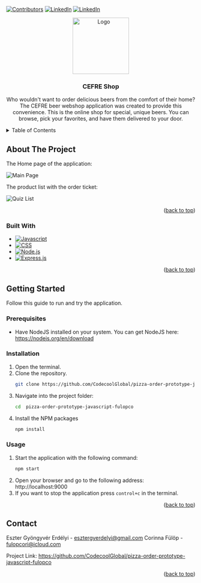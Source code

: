 <a name="readme-top"></a>

[![Contributors][contributors-shield]][contributors-url]
[![LinkedIn][linkedin-shield-eszter]][linkedin-url-eszter]
[![LinkedIn][linkedin-shield-eszter]][linkedin-url-cori]

<div align="center">
  <a href="https://github.com/CodecoolGlobal/pizza-order-prototype-javascript-fulopco">
    <img src="https://i.imgur.com/xUJ4gfw.png" alt="Logo" width="150" height="150">
  </a>

<h3 align="center">CEFRE Shop</h3>

  <p align="center">
   Who wouldn't want to order delicious beers from the comfort of their home? The CEFRE beer webshop application was created to provide this convenience. This is the online shop for special, unique beers. You can browse, pick your favorites, and have them delivered to your door.
  </p>
</div>

<details>
  <summary>Table of Contents</summary>
  <ol>
    <li>
      <a href="#about-the-project">About The Project</a>
      <ul>
        <li><a href="#built-with">Built With</a></li>
      </ul>
    </li>
    <li>
      <a href="#getting-started">Getting Started</a>
      <ul>
        <li><a href="#prerequisites">Prerequisites</a></li>
        <li><a href="#installation">Installation</a></li>
        <li><a href="#usage">Usage</a></li>
      </ul>
    </li>
    <li><a href="#contact">Contact</a></li>
  </ol>
</details>


## About The Project

The Home page of the application:
<br />

![Main Page][product-main]
<br />

The product list with the order ticket:
<br />

![Quiz List][product-list]
<br />

<p align="right">(<a href="#readme-top">back to top</a>)</p>



### Built With

-   [![Javascript][Javascript]][Javascript-url]
-   [![CSS][CSS]][CSS]
-   [![Node.js][NodeJS]][NodeJS-url]
-   [![Express.js][Express.js]][Express.js-url]
  

<p align="right">(<a href="#readme-top">back to top</a>)</p>



<!-- GETTING STARTED -->
## Getting Started

Follow this guide to run and try the application.

### Prerequisites

- Have NodeJS installed on your system. You can get NodeJS here: https://nodejs.org/en/download

### Installation

1. Open the terminal.
2. Clone the repository.
    ```sh
    git clone https://github.com/CodecoolGlobal/pizza-order-prototype-javascript-fulopco.git
    ```
3. Navigate into the project folder:
   ```sh
   cd  pizza-order-prototype-javascript-fulopco
   ```
4. Install the NPM packages
    ```sh
    npm install
    ```

### Usage

1. Start the application with the following command:
   ```sh
   npm start
   ```
2. Open your browser and go to the following address: http://localhost:9000
3. If you want to stop the application press `control+c` in the terminal.

<p align="right">(<a href="#readme-top">back to top</a>)</p>



## Contact

Eszter Gyöngyvér Erdélyi -  esztergyerdelyi@gmail.com
Corinna Fülöp - fulopcori@icloud.com

Project Link: https://github.com/CodecoolGlobal/pizza-order-prototype-javascript-fulopco

<p align="right">(<a href="#readme-top">back to top</a>)</p>



<!-- MARKDOWN LINKS & IMAGES -->
[contributors-shield]: https://img.shields.io/github/contributors/CodecoolGlobal/pizza-order-prototype-javascript-fulopco.svg?style=for-the-badge
[contributors-url]: https://github.com/CodecoolGlobal/pizza-order-prototype-javascript-fulopco/graphs/contributors

[linkedin-shield-eszter]: https://img.shields.io/badge/-LinkedIn-black.svg?style=for-the-badge&logo=linkedin&colorB=555
[linkedin-url-eszter]: https://www.linkedin.com/in/eszter-erdelyi/
[linkedin-url-cori]: https://www.linkedin.com/in/corinna-f%C3%BCl%C3%B6p-b1b76b250/

[product-main]: https://i.imgur.com/yb0n9N7.png
[product-list]: https://i.imgur.com/OgivA9S.jpg

[Javascript]: https://img.shields.io/badge/javascript-F7DF1E?style=for-the-badge&logo=typescript&logoColor=white
[Javascript-url]: https://developer.mozilla.org/en-US/docs/Web/JavaScript
[CSS]: https://img.shields.io/badge/css-2c4bdc?style=for-the-badge&logo=CSS3&logoColor=white
[NodeJS]: https://img.shields.io/badge/node.js-6DA55F?style=for-the-badge&logo=node.js&logoColor=white
[NodeJS-url]: https://nodejs.org/en
[Express.js]: https://img.shields.io/badge/express.js-%23404d59.svg?style=for-the-badge&logo=express&logoColor=%2361DAFB
[Express.js-url]: https://expressjs.com/
